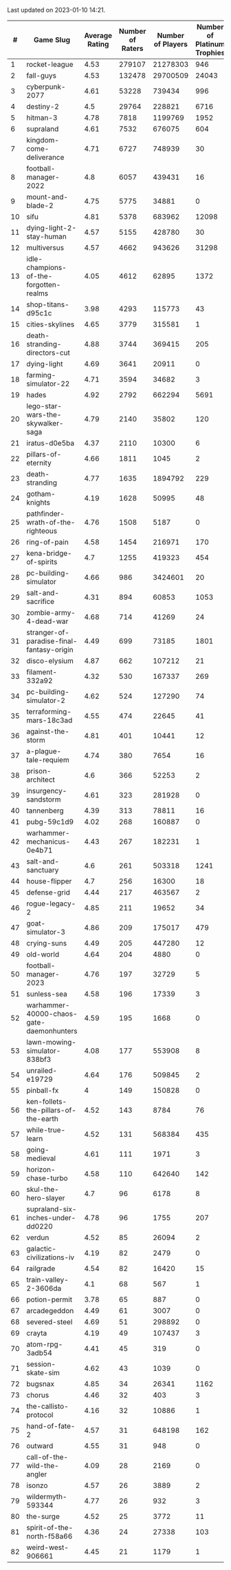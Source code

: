 Last updated on 2023-01-10 14:21.


|#|Game Slug|Average Rating|Number of Raters|Number of Players|Number of Platinum Trophies|Max Rarity (%)|
|---|---|---|---|---|---|---|
|1|rocket-league|4.53|279107|21278303|946|77|
|2|fall-guys|4.53|132478|29700509|24043|9|
|3|cyberpunk-2077|4.61|53228|739434|996|65|
|4|destiny-2|4.5|29764|228821|6716|94|
|5|hitman-3|4.78|7818|1199769|1952|47|
|6|supraland|4.61|7532|676075|604|99|
|7|kingdom-come-deliverance|4.71|6727|748939|30|30|
|8|football-manager-2022|4.8|6057|439431|16|49|
|9|mount-and-blade-2|4.75|5775|34881|0|24|
|10|sifu|4.81|5378|683962|12098|96|
|11|dying-light-2-stay-human|4.57|5155|428780|30|6|
|12|multiversus|4.57|4662|943626|31298|76|
|13|idle-champions-of-the-forgotten-realms|4.05|4612|62895|1372|2|
|14|shop-titans-d95c1c|3.98|4293|115773|43|97|
|15|cities-skylines|4.65|3779|315581|1|72|
|16|death-stranding-directors-cut|4.88|3744|369415|205|91|
|17|dying-light|4.69|3641|20911|0|95|
|18|farming-simulator-22|4.71|3594|34682|3|77|
|19|hades|4.92|2792|662294|5691|89|
|20|lego-star-wars-the-skywalker-saga|4.79|2140|35802|120|97|
|21|iratus-d0e5ba|4.37|2110|10300|6|85|
|22|pillars-of-eternity|4.66|1811|1045|2|81|
|23|death-stranding|4.77|1635|1894792|229|91|
|24|gotham-knights|4.19|1628|50995|48|25|
|25|pathfinder-wrath-of-the-righteous|4.76|1508|5187|0|50|
|26|ring-of-pain|4.58|1454|216971|170|96|
|27|kena-bridge-of-spirits|4.7|1255|419323|454|94|
|28|pc-building-simulator|4.66|986|3424601|20|48|
|29|salt-and-sacrifice|4.31|894|60853|1053|91|
|30|zombie-army-4-dead-war|4.68|714|41269|24|67|
|31|stranger-of-paradise-final-fantasy-origin|4.49|699|73185|1801|98|
|32|disco-elysium|4.87|662|107212|21|28|
|33|filament-332a92|4.32|530|167337|269|93|
|34|pc-building-simulator-2|4.62|524|127290|74|75|
|35|terraforming-mars-18c3ad|4.55|474|22645|41|45|
|36|against-the-storm|4.81|401|10441|12|36|
|37|a-plague-tale-requiem|4.74|380|7654|16|91|
|38|prison-architect|4.6|366|52253|2|30|
|39|insurgency-sandstorm|4.61|323|281928|0|6|
|40|tannenberg|4.39|313|78811|16|88|
|41|pubg-59c1d9|4.02|268|160887|0|73|
|42|warhammer-mechanicus-0e4b71|4.43|267|182231|1|25|
|43|salt-and-sanctuary|4.6|261|503318|1241|83|
|44|house-flipper|4.7|256|16300|18|94|
|45|defense-grid|4.44|217|463567|2|80|
|46|rogue-legacy-2|4.85|211|19652|34|3|
|47|goat-simulator-3|4.86|209|175017|479|91|
|48|crying-suns|4.49|205|447280|12|66|
|49|old-world|4.64|204|4880|0|83|
|50|football-manager-2023|4.76|197|32729|5|80|
|51|sunless-sea|4.58|196|17339|3|36|
|52|warhammer-40000-chaos-gate-daemonhunters|4.59|195|1668|0|76|
|53|lawn-mowing-simulator-838bf3|4.08|177|553908|8|85|
|54|unrailed-e19729|4.64|176|509845|2|8|
|55|pinball-fx|4|149|150828|0|85|
|56|ken-follets-the-pillars-of-the-earth|4.52|143|8784|76|45|
|57|while-true-learn|4.52|131|568384|435|93|
|58|going-medieval|4.61|111|1971|3|67|
|59|horizon-chase-turbo|4.58|110|642640|142|88|
|60|skul-the-hero-slayer|4.7|96|6178|8|96|
|61|supraland-six-inches-under-dd0220|4.78|96|1755|207|99|
|62|verdun|4.52|85|26094|2|75|
|63|galactic-civilizations-iv|4.19|82|2479|0|79|
|64|railgrade|4.54|82|16420|15|98|
|65|train-valley-2-3606da|4.1|68|567|1|89|
|66|potion-permit|3.78|65|887|0|98|
|67|arcadegeddon|4.49|61|3007|0|91|
|68|severed-steel|4.69|51|298892|0|8|
|69|crayta|4.19|49|107437|3|23|
|70|atom-rpg-3adb54|4.41|45|319|0|98|
|71|session-skate-sim|4.62|43|1039|0|27|
|72|bugsnax|4.85|34|26341|1162|97|
|73|chorus|4.46|32|403|3|86|
|74|the-callisto-protocol|4.16|32|10886|1|93|
|75|hand-of-fate-2|4.57|31|648198|162|72|
|76|outward|4.55|31|948|0|72|
|77|call-of-the-wild-the-angler|4.09|28|2169|0|60|
|78|isonzo|4.57|26|3889|2|58|
|79|wildermyth-593344|4.77|26|932|3|16|
|80|the-surge|4.52|25|3772|11|94|
|81|spirit-of-the-north-f58a66|4.36|24|27338|103|65|
|82|weird-west-906661|4.45|21|1179|1|85|
